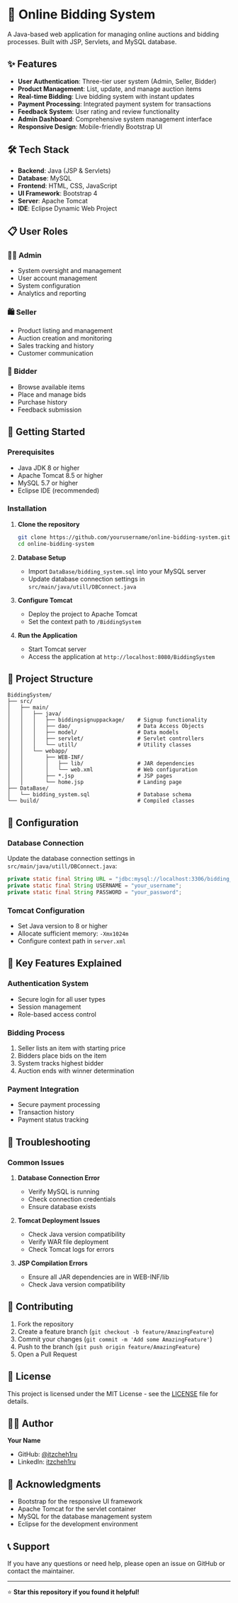 # 🚀 Online Bidding System

A Java-based web application for managing online auctions and bidding processes. Built with JSP, Servlets, and MySQL database.

## ✨ Features

- **User Authentication**: Three-tier user system (Admin, Seller, Bidder)
- **Product Management**: List, update, and manage auction items
- **Real-time Bidding**: Live bidding system with instant updates
- **Payment Processing**: Integrated payment system for transactions
- **Feedback System**: User rating and review functionality
- **Admin Dashboard**: Comprehensive system management interface
- **Responsive Design**: Mobile-friendly Bootstrap UI

## 🛠️ Tech Stack

- **Backend**: Java (JSP & Servlets)
- **Database**: MySQL
- **Frontend**: HTML, CSS, JavaScript
- **UI Framework**: Bootstrap 4
- **Server**: Apache Tomcat
- **IDE**: Eclipse Dynamic Web Project

## 📋 User Roles

### 👨‍💼 Admin
- System oversight and management
- User account management
- System configuration
- Analytics and reporting

### 🛍️ Seller
- Product listing and management
- Auction creation and monitoring
- Sales tracking and history
- Customer communication

### 🎯 Bidder
- Browse available items
- Place and manage bids
- Purchase history
- Feedback submission

## 🚀 Getting Started

### Prerequisites

- Java JDK 8 or higher
- Apache Tomcat 8.5 or higher
- MySQL 5.7 or higher
- Eclipse IDE (recommended)

### Installation

1. **Clone the repository**
   ```bash
   git clone https://github.com/yourusername/online-bidding-system.git
   cd online-bidding-system
   ```

2. **Database Setup**
   - Import `DataBase/bidding_system.sql` into your MySQL server
   - Update database connection settings in `src/main/java/utill/DBConnect.java`

3. **Configure Tomcat**
   - Deploy the project to Apache Tomcat
   - Set the context path to `/BiddingSystem`

4. **Run the Application**
   - Start Tomcat server
   - Access the application at `http://localhost:8080/BiddingSystem`

## 📁 Project Structure

```
BiddingSystem/
├── src/
│   ├── main/
│   │   ├── java/
│   │   │   ├── biddingsignuppackage/    # Signup functionality
│   │   │   ├── dao/                     # Data Access Objects
│   │   │   ├── model/                   # Data models
│   │   │   ├── servlet/                 # Servlet controllers
│   │   │   └── utill/                   # Utility classes
│   │   └── webapp/
│   │       ├── WEB-INF/
│   │       │   ├── lib/                 # JAR dependencies
│   │       │   └── web.xml              # Web configuration
│   │       ├── *.jsp                    # JSP pages
│   │       └── home.jsp                 # Landing page
├── DataBase/
│   └── bidding_system.sql               # Database schema
└── build/                               # Compiled classes
```

## 🔧 Configuration

### Database Connection
Update the database connection settings in `src/main/java/utill/DBConnect.java`:

```java
private static final String URL = "jdbc:mysql://localhost:3306/bidding_system";
private static final String USERNAME = "your_username";
private static final String PASSWORD = "your_password";
```

### Tomcat Configuration
- Set Java version to 8 or higher
- Allocate sufficient memory: `-Xmx1024m`
- Configure context path in `server.xml`

## 🎯 Key Features Explained

### Authentication System
- Secure login for all user types
- Session management
- Role-based access control

### Bidding Process
1. Seller lists an item with starting price
2. Bidders place bids on the item
3. System tracks highest bidder
4. Auction ends with winner determination

### Payment Integration
- Secure payment processing
- Transaction history
- Payment status tracking

## 🐛 Troubleshooting

### Common Issues

1. **Database Connection Error**
   - Verify MySQL is running
   - Check connection credentials
   - Ensure database exists

2. **Tomcat Deployment Issues**
   - Check Java version compatibility
   - Verify WAR file deployment
   - Check Tomcat logs for errors

3. **JSP Compilation Errors**
   - Ensure all JAR dependencies are in WEB-INF/lib
   - Check Java version compatibility

## 🤝 Contributing

1. Fork the repository
2. Create a feature branch (`git checkout -b feature/AmazingFeature`)
3. Commit your changes (`git commit -m 'Add some AmazingFeature'`)
4. Push to the branch (`git push origin feature/AmazingFeature`)
5. Open a Pull Request

## 📝 License

This project is licensed under the MIT License - see the [LICENSE](LICENSE) file for details.

## 👨‍💻 Author

**Your Name**
- GitHub: [@itzcheh1ru](https://github.com/itzcheh1ru)
- LinkedIn: [itzcheh1ru](https://linkedin.com/in/itzcheh1ru)

## 🙏 Acknowledgments

- Bootstrap for the responsive UI framework
- Apache Tomcat for the servlet container
- MySQL for the database management system
- Eclipse for the development environment

## 📞 Support

If you have any questions or need help, please open an issue on GitHub or contact the maintainer.

---

⭐ **Star this repository if you found it helpful!**
